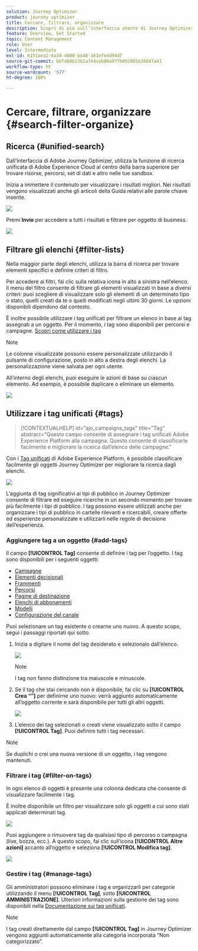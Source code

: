 ```yaml
---
solution: Journey Optimizer
product: journey optimizer
title: Cercare, filtrare, organizzare
description: Scopri di più sull’interfaccia utente di Journey Optimizer
feature: Overview, Get Started
topic: Content Management
role: User
level: Intermediate
exl-id: 6151aea2-6a34-4000-ba48-161efe4d94d7
source-git-commit: b6fd60b23b1a744ceb80a97fb092065b36847a41
workflow-type: ht
source-wordcount: '577'
ht-degree: 100%

---
```


# Cercare, filtrare, organizzare {#search-filter-organize}

## Ricerca {#unified-search}

Dall’interfaccia di Adobe Journey Optimizer, utilizza la funzione di ricerca unificata di Adobe Experience Cloud al centro della barra superiore per trovare risorse, percorsi, set di dati e altro nelle tue sandbox.

Inizia a immettere il contenuto per visualizzare i risultati migliori. Nei risultati vengono visualizzati anche gli articoli della Guida relativi alle parole chiave inserite.

![](assets/unified-search.png)

Premi **Invio** per accedere a tutti i risultati e filtrare per oggetto di business.

![](assets/search-and-filter.png)

## Filtrare gli elenchi {#filter-lists}

Nella maggior parte degli elenchi, utilizza la barra di ricerca per trovare elementi specifici e definire criteri di filtro.

Per accedere ai filtri, fai clic sulla relativa icona in alto a sinistra nell’elenco. Il menu del filtro consente di filtrare gli elementi visualizzati in base a diversi criteri: puoi scegliere di visualizzare solo gli elementi di un determinato tipo o stato, quelli creati da te o quelli modificati negli ultimi 30 giorni. Le opzioni disponibili dipendono dal contesto.

È inoltre possibile utilizzare i tag unificati per filtrare un elenco in base ai tag assegnati a un oggetto. Per il momento, i tag sono disponibili per percorsi e campagne. [Scopri come utilizzare i tag](#tags)

>[!NOTE]
>
>Le colonne visualizzate possono essere personalizzate utilizzando il pulsante di configurazione, posto in alto a destra degli elenchi. La personalizzazione viene salvata per ogni utente.

All’interno degli elenchi, puoi eseguire le azioni di base su ciascun elemento. Ad esempio, è possibile duplicare o eliminare un elemento.

![](assets/journey4.png)

## Utilizzare i tag unificati {#tags}

>[!CONTEXTUALHELP]
>id="ajo_campaigns_tags"
>title="Tag"
>abstract="Questo campo consente di assegnare i tag unificati Adobe Experience Platform alla campagna. Questo consente di classificarle facilmente e migliorare la ricerca dall’elenco delle campagne."

Con i [Tag unificati](https://experienceleague.adobe.com/docs/experience-platform/administrative-tags/overview.html?lang=it) di Adobe Experience Platform, è possibile classificare facilmente gli oggetti Journey Optimizer per migliorare la ricerca dagli elenchi.

![](../rn/assets/do-not-localize/campaigns-tag.gif)

L’aggiunta di tag significativi ai tipi di pubblico in Journey Optimizer consente di filtrare ed eseguire ricerche in un secondo momento per trovare più facilmente i tipi di pubblico. I tag possono essere utilizzati anche per organizzare i tipi di pubblico in cartelle rilevanti e ricercabili, creare offerte ed esperienze personalizzate e utilizzarli nelle regole di decisione dell’esperienza.

### Aggiungere tag a un oggetto {#add-tags}

Il campo **[!UICONTROL Tag]** consente di definire i tag per l’oggetto. I tag sono disponibili per i seguenti oggetti:

* [Campagne](../campaigns/create-campaign.md#create)
* [Elementi decisionali](../experience-decisioning/items.md)
* [Frammenti](../content-management/fragments.md)
* [Percorsi](../building-journeys/journey-properties.md)
* [Pagine di destinazione](../landing-pages/create-lp.md)
* [Elenchi di abbonamenti](../landing-pages/subscription-list.md)
* [Modelli](../content-management/content-templates.md)
* [Configurazione del canale](../configuration/channel-surfaces.md#channel-config-tags)

Puoi selezionare un tag esistente o crearne uno nuovo. A questo scopo, segui i passaggi riportati qui sotto.

1. Inizia a digitare il nome del tag desiderato e selezionalo dall’elenco.

   ![](assets/tags1.png)

   >[!NOTE]
   >
   > I tag non fanno distinzione tra maiuscole e minuscole.

1. Se il tag che stai cercando non è disponibile, fai clic su **[!UICONTROL Crea “”]** per definirne uno nuovo: verrà aggiunto automaticamente all’oggetto corrente e sarà disponibile per tutti gli altri oggetti.

   ![](assets/tags4.png)

1. L’elenco dei tag selezionati o creati viene visualizzato sotto il campo **[!UICONTROL Tag]**. Puoi definire tutti i tag necessari.

>[!NOTE]
> 
> Se duplichi o crei una nuova versione di un oggetto, i tag vengono mantenuti.

### Filtrare i tag {#filter-on-tags}

In ogni elenco di oggetti è presente una colonna dedicata che consente di visualizzare facilmente i tag.

È inoltre disponibile un filtro per visualizzare solo gli oggetti a cui sono stati applicati determinati tag.

![](assets/tags2.png)

Puoi aggiungere o rimuovere tag da qualsiasi tipo di percorso o campagna (live, bozza, ecc.). A questo scopo, fai clic sull’icona **[!UICONTROL Altre azioni]** accanto all’oggetto e seleziona **[!UICONTROL Modifica tag]**.

![](assets/tags3.png)

### Gestire i tag {#manage-tags}

Gli amministratori possono eliminare i tag e organizzarli per categorie utilizzando il menu **[!UICONTROL Tag]**, sotto **[!UICONTROL AMMINISTRAZIONE]**. Ulteriori informazioni sulla gestione dei tag sono disponibili nella [Documentazione sui tag unificati](https://experienceleague.adobe.com/docs/experience-platform/administrative-tags/ui/managing-tags.html?lang=it).

>[!NOTE]
>
> I tag creati direttamente dal campo **[!UICONTROL Tag]** in Journey Optimizer vengono aggiunti automaticamente alla categoria incorporata “Non categorizzato”.
